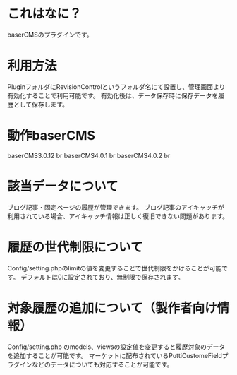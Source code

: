 # これはなに？
baserCMSのプラグインです。

# 利用方法
PluginフォルダにRevisionControlというフォルダ名にて設置し、管理画面より有効化することで利用可能です。
有効化後は、データ保存時に保存データを履歴として保存します。

# 動作baserCMS
baserCMS3.0.12 br
baserCMS4.0.1 br
baserCMS4.0.2 br 

# 該当データについて
ブログ記事・固定ページの履歴が管理できます。
ブログ記事のアイキャッチが利用されている場合、アイキャッチ情報は正しく復旧できない問題があります。

# 履歴の世代制限について
Config/setting.phpのlimitの値を変更することで世代制限をかけることが可能です。
デフォルトは0に設定されており、無制限で保存されます。

# 対象履歴の追加について（製作者向け情報）
Config/setting.php のmodels、viewsの設定値を変更すると履歴対象のデータを追加することが可能です。
マーケットに配布されているPuttiCustomeFieldプラグインなどのデータについても対応することが可能です。
